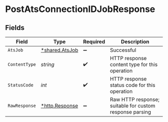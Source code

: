 # PostAtsConnectionIDJobResponse


## Fields

| Field                                                   | Type                                                    | Required                                                | Description                                             |
| ------------------------------------------------------- | ------------------------------------------------------- | ------------------------------------------------------- | ------------------------------------------------------- |
| `AtsJob`                                                | [*shared.AtsJob](../../models/shared/atsjob.md)         | :heavy_minus_sign:                                      | Successful                                              |
| `ContentType`                                           | *string*                                                | :heavy_check_mark:                                      | HTTP response content type for this operation           |
| `StatusCode`                                            | *int*                                                   | :heavy_check_mark:                                      | HTTP response status code for this operation            |
| `RawResponse`                                           | [*http.Response](https://pkg.go.dev/net/http#Response)  | :heavy_minus_sign:                                      | Raw HTTP response; suitable for custom response parsing |